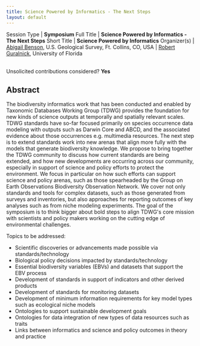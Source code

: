 ```yaml
---
title: Science Powered by Informatics - The Next Steps
layout: default
---
```


Session Type | **Symposium**
Full Title   | **Science Powered by Informatics - The Next Steps**
Short Title  | **Science Powered by Informatics**
Organizer(s) | [Abigail Benson](albenson@usgs.gov), U.S. Geological Survey, Ft. Collins, CO, USA
             | [Robert Guralnick](rguralnick@flmnh.ufl.edu), University of Florida


<p><br />Unsolicited contributions considered? <strong>Yes</strong></p>


## Abstract  

The biodiversity informatics work that has been conducted and enabled by Taxonomic Databases Working Group (TDWG) provides the foundation for new kinds of science outputs at temporally and spatially relevant scales.  TDWG standards have so-far focused primarily on species occurrence data modeling with outputs such as Darwin Core and ABCD, and the associated evidence about those occurrences e.g. multimedia resources.  The next step is to extend standards work into new arenas that align more fully with the models that generate biodiversity knowledge.  We propose to bring together the TDWG community to discuss how current standards are being extended, and how new developments are occurring across our community, especially in support of science and policy efforts to protect the environment.  We focus in particular on how such efforts can support science and policy arenas, such as those spearheaded by the Group on Earth Observations Biodiversity Observation Network.  We cover not only standards and tools for complex datasets, such as those generated from surveys and inventories, but also approaches for reporting outcomes of key analyses such as from niche modeling experiments.  The goal of the symposium is to think bigger about bold steps to align TDWG's core mission with scientists and policy makers working on the cutting edge of environmental challenges. 
 
Topics to be addressed:

* Scientific discoveries or advancements made possible via standards/technology  
* Biological policy decisions impacted by standards/technology  
* Essential biodiversity variables (EBVs) and datasets that support the EBV process  
* Development of standards in support of indicators and other derived products  
* Development of standards for monitoring datasets  
* Development of minimum information requirements for key model types such as ecological niche models  
* Ontologies to support sustainable development goals  
* Ontologies for data integration of new types of data resources such as traits  
* Links between informatics and science and policy outcomes in theory and practice  

